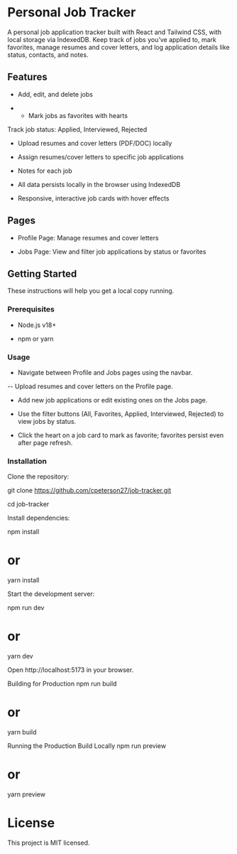 # Personal Job Tracker

A personal job application tracker built with React and Tailwind CSS, with local storage via IndexedDB.
Keep track of jobs you’ve applied to, mark favorites, manage resumes and cover letters, and log application details like status, contacts, and notes.

## Features

- Add, edit, and delete jobs

- - Mark jobs as favorites with hearts

Track job status: Applied, Interviewed, Rejected

- Upload resumes and cover letters (PDF/DOC) locally

- Assign resumes/cover letters to specific job applications

- Notes for each job

- All data persists locally in the browser using IndexedDB

- Responsive, interactive job cards with hover effects

## Pages

- Profile Page: Manage resumes and cover letters

- Jobs Page: View and filter job applications by status or favorites

## Getting Started

These instructions will help you get a local copy running.

### Prerequisites

- Node.js v18+

- npm or yarn

### Usage

- Navigate between Profile and Jobs pages using the navbar.

-- Upload resumes and cover letters on the Profile page.

- Add new job applications or edit existing ones on the Jobs page.

- Use the filter buttons (All, Favorites, Applied, Interviewed, Rejected) to view jobs by status.

- Click the heart on a job card to mark as favorite; favorites persist even after page refresh.

### Installation

Clone the repository:

git clone https://github.com/cpeterson27/job-tracker.git

cd job-tracker


Install dependencies:

npm install
# or
yarn install


Start the development server:

npm run dev
# or
yarn dev


Open http://localhost:5173
 in your browser.

Building for Production
npm run build
# or
yarn build

Running the Production Build Locally
npm run preview
# or
yarn preview

# License

This project is MIT licensed.